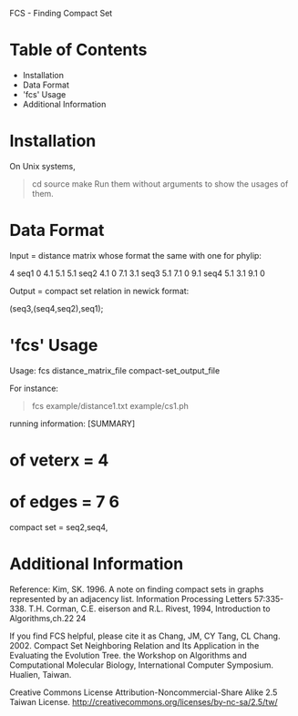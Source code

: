 FCS - Finding Compact Set

Table of Contents
=================

- Installation
- Data Format
- 'fcs' Usage
- Additional Information

Installation
============================

On Unix systems,
>cd source
>make
Run them without arguments to show the usages of them.

Data Format
============================

Input = distance matrix whose format the same with one for phylip:

4
seq1 0 4.1 5.1 5.1
seq2 4.1 0 7.1 3.1 
seq3 5.1 7.1 0 9.1
seq4 5.1 3.1 9.1 0

Output = compact set relation in newick format:

(seq3,(seq4,seq2),seq1);

'fcs' Usage
=================

Usage: fcs distance_matrix_file compact-set_output_file

For instance:
>fcs example/distance1.txt example/cs1.ph

running information:
[SUMMARY]
# of veterx = 4
# of edges  = 7 6
compact set = seq2,seq4,

Additional Information
======================

Reference: 
Kim, SK. 1996. A note on finding compact sets in graphs represented by an adjacency list. Information Processing Letters 57:335-338.
T.H. Corman, C.E. eiserson and R.L. Rivest, 1994, Introduction to Algorithms,ch.22 24

If you find FCS helpful, please cite it as
Chang, JM, CY Tang, CL Chang. 2002. Compact Set Neighboring Relation and Its Application in the Evaluating the Evolution Tree. the Workshop on Algorithms and Computational Molecular Biology, International Computer Symposium. Hualien, Taiwan.

Creative Commons License 
Attribution-Noncommercial-Share Alike 2.5 Taiwan License. 
http://creativecommons.org/licenses/by-nc-sa/2.5/tw/
